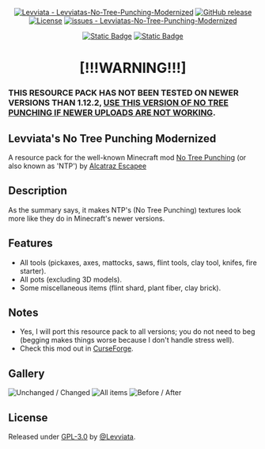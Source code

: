 <div align="center">

[![Levviata - Levviatas-No-Tree-Punching-Modernized](https://img.shields.io/static/v1?label=Levviata&message=Levviatas-No-Tree-Punching-Modernized&color=blue&logo=github)](https://github.com/Levviata/Levviatas-No-Tree-Punching-Modernized "Go to GitHub repo")
[![GitHub release](https://img.shields.io/github/release/Levviata/Levviatas-No-Tree-Punching-Modernized?include_prereleases=&sort=semver)](https://github.com/Levviata/Levviatas-No-Tree-Punching-Modernized/releases/)
[![License](https://img.shields.io/badge/License-GPL--3.0-blue)](https://www.gnu.org/licenses/gpl-3.0.en.html#license-text)
[![issues - Levviatas-No-Tree-Punching-Modernized](https://img.shields.io/github/issues/Levviata/Levviatas-No-Tree-Punching-Modernized)](https://github.com/Levviata/Levviatas-No-Tree-Punching-Modernized/issues)

[![Static Badge](https://img.shields.io/badge/Available_for-1.12.2-1bd96a?logo=modrinth)](https://modrinth.com/resourcepack/levviatas-no-tree-punching-modernized)
[![Static Badge](https://img.shields.io/badge/Available_for-1.12.2-e04e14?logo=curseforge)](https://www.curseforge.com/minecraft/texture-packs/levviatas-no-tree-punching-modernized)











# [!!!WARNING!!!]</div>
### THIS RESOURCE PACK HAS NOT BEEN TESTED ON NEWER VERSIONS THAN 1.12.2, [USE THIS VERSION OF NO TREE PUNCHING IF NEWER UPLOADS ARE NOT WORKING](https://www.curseforge.com/minecraft/mc-mods/no-tree-punching/files/2983385).

## Levviata's No Tree Punching Modernized
A resource pack for the well-known Minecraft mod [No Tree Punching](https://www.curseforge.com/minecraft/mc-mods/no-tree-punching) (or also known as 'NTP') by [Alcatraz Escapee](https://legacy.curseforge.com/members/alcatrazescapee/projects)

## Description
As the summary says, it makes NTP's (No Tree Punching) textures look more like they do in Minecraft's newer versions.

## Features
- All tools (pickaxes, axes, mattocks, saws, flint tools, clay tool, knifes, fire starter).
- All pots (excluding 3D models).
- Some miscellaneous items (flint shard, plant fiber, clay brick).

## Notes
- Yes, I will port this resource pack to all versions; you do not need to beg (begging makes things worse because I don't handle stress well).
- Check this mod out in [CurseForge](https://www.curseforge.com/minecraft/texture-packs/levviatas-no-tree-punching-modernized).

## Gallery

![Unchanged / Changed](https://i.postimg.cc/wvmcKW6P/2023-11-02-11-19-41.png)
![All items](https://i.postimg.cc/j2Y6Rz2j/2023-11-02-11-20-06.png)
![Before / After](https://i.postimg.cc/vT7rTcxt/2023-11-02-12-30-40.png)

## License

Released under [GPL-3.0](https://www.gnu.org/licenses/gpl-3.0.en.html#license-text) by [@Levviata](https://github.com/Levviata).
